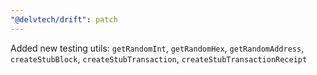 ```yaml
---
"@delvtech/drift": patch
---
```


Added new testing utils: `getRandomInt`, `getRandomHex`, `getRandomAddress`, `createStubBlock`, `createStubTransaction`, `createStubTransactionReceipt`
